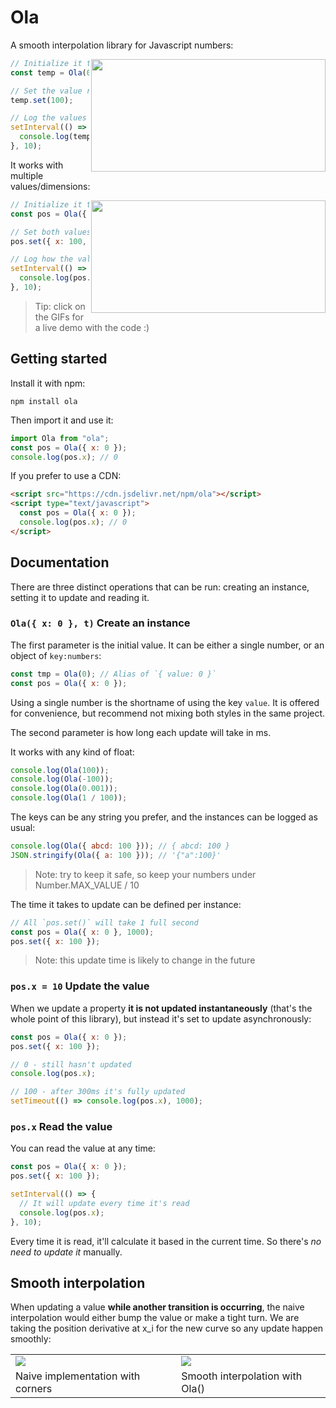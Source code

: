 # Ola

A smooth interpolation library for Javascript numbers:

<a href="https://jsfiddle.net/franciscop/oechmra8/">
  <img align="right" width="375" height="180" src="https://raw.githubusercontent.com/franciscop/ola/master/docs/line.gif">
</a>

```js
// Initialize it to 0
const temp = Ola(0);

// Set the value randomly (async)
temp.set(100);

// Log the values from 0 to 100
setInterval(() => {
  console.log(temp.value);
}, 10);
```

It works with multiple values/dimensions:

<a href="https://jsfiddle.net/franciscop/oLw01smr/">
  <img align="right" width="375" height="180" src="https://raw.githubusercontent.com/franciscop/ola/master/docs/ball.gif">
</a>

```js
// Initialize it to origin
const pos = Ola({ x: 0, y: 0 });

// Set both values to 100 (async)
pos.set({ x: 100, y: 100 });

// Log how the values evolve
setInterval(() => {
  console.log(pos.x, pos.y);
}, 10);
```

> Tip: click on the GIFs for a live demo with the code :)

## Getting started

Install it with npm:

```
npm install ola
```

Then import it and use it:

```js
import Ola from "ola";
const pos = Ola({ x: 0 });
console.log(pos.x); // 0
```

If you prefer to use a CDN:

```html
<script src="https://cdn.jsdelivr.net/npm/ola"></script>
<script type="text/javascript">
  const pos = Ola({ x: 0 });
  console.log(pos.x); // 0
</script>
```

## Documentation

There are three distinct operations that can be run: creating an instance, setting it to update and reading it.

### `Ola({ x: 0 }, t)` Create an instance

The first parameter is the initial value. It can be either a single number, or an object of `key:numbers`:

```js
const tmp = Ola(0); // Alias of `{ value: 0 }`
const pos = Ola({ x: 0 });
```

Using a single number is the shortname of using the key `value`. It is offered for convenience, but recommend not mixing both styles in the same project.

The second parameter is how long each update will take in ms.

It works with any kind of float:

```js
console.log(Ola(100));
console.log(Ola(-100));
console.log(Ola(0.001));
console.log(Ola(1 / 100));
```

The keys can be any string you prefer, and the instances can be logged as usual:

```js
console.log(Ola({ abcd: 100 })); // { abcd: 100 }
JSON.stringify(Ola({ a: 100 })); // '{"a":100}'
```

> Note: try to keep it safe, so keep your numbers under Number.MAX_VALUE / 10

The time it takes to update can be defined per instance:

```js
// All `pos.set()` will take 1 full second
const pos = Ola({ x: 0 }, 1000);
pos.set({ x: 100 });
```

> Note: this update time is likely to change in the future

### `pos.x = 10` Update the value

When we update a property **it is not updated instantaneously** (that's the whole point of this library), but instead it's set to update asynchronously:

```js
const pos = Ola({ x: 0 });
pos.set({ x: 100 });

// 0 - still hasn't updated
console.log(pos.x);

// 100 - after 300ms it's fully updated
setTimeout(() => console.log(pos.x), 1000);
```

### `pos.x` Read the value

You can read the value at any time:

```js
const pos = Ola({ x: 0 });
pos.set({ x: 100 });

setInterval(() => {
  // It will update every time it's read
  console.log(pos.x);
}, 10);
```

Every time it is read, it'll calculate it based in the current time. So there's _no need to update it_ manually.

## Smooth interpolation

When updating a value **while another transition is occurring**, the naive interpolation would either bump the value or make a tight turn. We are taking the position derivative at x_i for the new curve so any update happen smoothly:

<table>
  <tr>
    <td>
      <img src="https://raw.githubusercontent.com/franciscop/ola/master/docs/common_error_others.png">
    </td>
    <td>
      <img src="https://raw.githubusercontent.com/franciscop/ola/master/docs/common_error_ola.png">
    </td>
  </tr>
  <tr>
    <td>
      Naive implementation with corners
    </td>
    <td>
      Smooth interpolation with Ola()
    </td>
  </tr>
</table>
